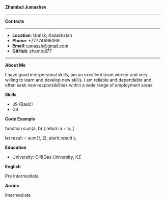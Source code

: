**Zhambul Jumashev**
_____________
**Contacts**
**************
* __Location__: Uralsk, Kazakhstan
* __Phone__: +77774698069
* __Email__: jumaszh@gmail.com
* __GitHub__: zhambul77
_______________
__About Me__

I have good interpersonal skills, am an excellent team worker and very willing to learn and develop new skills.
I am reliable and dependable and often seek new responsibilities within a wide range of employment areas.

__Skills__

* JS (Basic)
* Git

__Code Example__

function sum(a, b) {
  return a + b;
}

let result = sum(1, 2);
alert( result );

__Education__

* University: Oil&Gas University, KZ

__English__

Pre Intermediate

__Arabic__

Intermediate
